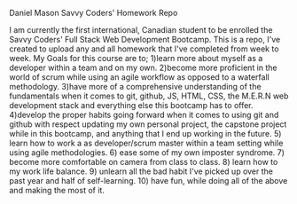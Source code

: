 Daniel Mason Savvy Coders' Homework Repo

I am currently the first international, Canadian student to be enrolled the Savvy Coders' Full Stack Web Development Bootcamp.
This is a repo, I've created to upload any and all homework that I've completed from week to week.
My Goals for this course are to;
1)learn more about myself as a developer within a team and on my own.
2)become more proficient in the world of scrum while using an agile workflow as opposed to a waterfall methodology.
3)have more of a comprehensive understanding of the fundamentals when it comes to git, github, JS, HTML, CSS, the M.E.R.N web development stack and everything else this bootcamp has to offer.
4)develop the proper habits going forward when it comes to using git and github with respect updating my own personal project, the capstone project while in this bootcamp, and anything that I end up working in the future.
5) learn how to work a as developer/scrum master within a team setting while using agile methodologies.
6) ease some of my own imposter syndrome.
7) become more comfortable on camera from class to class.
8) learn how to my work life balance.
9) unlearn all the bad habit I've picked up over the past year and half of self-learning.
10) have fun, while doing all of the above and making the most of it.
